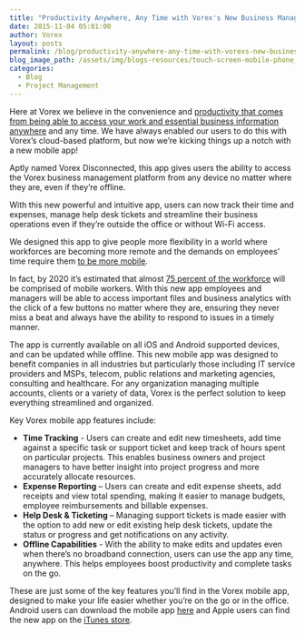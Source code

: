 ```yaml
---
title: "Productivity Anywhere, Any Time with Vorex's New Business Management Mobile App"
date: 2015-11-04 05:01:00
author: Vorex
layout: posts
permalink: /blog/productivity-anywhere-any-time-with-vorexs-new-business-management-mobile-app/
blog_image_path: /assets/img/blogs-resources/touch-screen-mobile-phone_M1S1BcBd.jpeg
categories:
  - Blog
  - Project Management
---
```



Here at Vorex we believe in the convenience and [productivity that comes from being able to access your work and essential business information anywhere](http://www.inc.com/minda-zetlin/76-percent-of-employees-are-more-productive-when-they-leave-the-office.html) and any time. We have always enabled our users to do this with Vorex’s cloud-based platform, but now we’re kicking things up a notch with a new mobile app!

Aptly named Vorex Disconnected, this app gives users the ability to access the Vorex business management platform from any device no matter where they are, even if they’re offline.
<!--more-->

With this new powerful and intuitive app, users can now track their time and expenses, manage help desk tickets and streamline their business operations even if they’re outside the office or without Wi-Fi access.

We designed this app to give people more flexibility in a world where workforces are becoming more remote and the demands on employees’ time require them [to be more mobile](http://mashable.com/2011/08/08/mobile-workers-infographic/#YDQJyNZilSqU).

In fact, by 2020 it’s estimated that almost [75 percent of the workforce](http://www.telecompetitor.com/idc-mobile-workers-will-make-up-nearly-75-percent-of-u-s-workforce/) will be comprised of mobile workers. With this new app employees and managers will be able to access important files and business analytics with the click of a few buttons no matter where they are, ensuring they never miss a beat and always have the ability to respond to issues in a timely manner.

The app is currently available on all iOS and Android supported devices, and can be updated while offline. This new mobile app was designed to benefit companies in all industries but particularly those including IT service providers and MSPs, telecom, public relations and marketing agencies, consulting and healthcare. For any organization managing multiple accounts, clients or a variety of data, Vorex is the perfect solution to keep everything streamlined and organized.

Key Vorex mobile app features include:

* **Time Tracking** - Users can create and edit new timesheets, add time against a specific task or support ticket and keep track of hours spent on particular projects. This enables business owners and project managers to have better insight into project progress and more accurately allocate resources.
* **Expense Reporting** – Users can create and edit expense sheets, add receipts and view total spending, making it easier to manage budgets, employee reimbursements and billable expenses.
* **Help Desk & Ticketing** – Managing support tickets is made easier with the option to add new or edit existing help desk tickets, update the status or progress and get notifications on any activity.
* **Offline Capabilities** - With the ability to make edits and updates even when there’s no broadband connection, users can use the app any time, anywhere. This helps employees boost productivity and complete tasks on the go.

These are just some of the key features you’ll find in the Vorex mobile app, designed to make your life easier whether you’re on the go or in the office. Android users can download the mobile app [here](https://play.google.com/store/apps/details?id=com.syncworx.vorex&amp;hl=en) and Apple users can find the new app on the [iTunes store](https://itunes.apple.com/us/app/vorex-disconnected/id1039386026?mt=8).